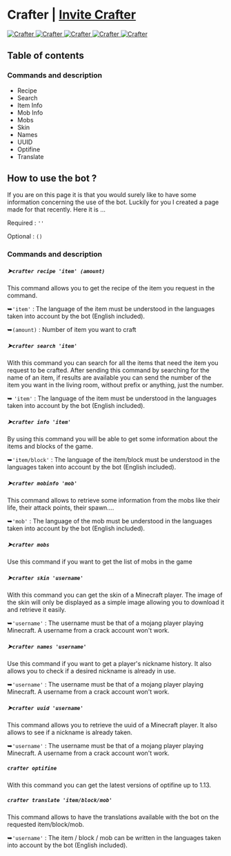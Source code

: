 <h1>Crafter | <a href="https://discord.com/oauth2/authorize?client_id=740727392041041981&permissions=311360&scope=bot">Invite Crafter</a></h1>
<a href="https://top.gg/bot/740727392041041981"> 
  <img src="https://top.gg/api/widget/status/740727392041041981.svg" alt="Crafter" />
  <img src="https://top.gg/api/widget/servers/740727392041041981.svg?noavatar=true" alt="Crafter" />
  <img src="https://top.gg/api/widget/upvotes/740727392041041981.svg?noavatar=true" alt="Crafter" />
  <img src="https://top.gg/api/widget/lib/740727392041041981.svg?noavatar=true" alt="Crafter" />
  <img src="https://top.gg/api/widget/owner/740727392041041981.svg?noavatar=true" alt="Crafter" />
</a>

<h2>Table of contents</h2>
  <h3>Commands and description</h3>
  <ul>
    <li href="https://github.com/Army-py/Crafter-Bot/blob/main/USE.md#crafter-recipe-item-amount">Recipe</li>
    <li>Search</li>
    <li>Item Info</li>
    <li>Mob Info</li>
    <li>Mobs</li>
    <li>Skin</li>
    <li>Names</li>
    <li>UUID</li>
    <li>Optifine</li>
    <li>Translate</li>
  </ul>

<h2>How to use the bot ?</h2>

If you are on this page it is that you would surely like to have some information concerning the use of the bot. Luckily for you I created a page made for that recently. Here it is ...

<div>
  Required : <code>''</code>

  Optional : <code>()</code>
</div>


<h3>Commands and description</h3>

<h5>➤<code>crafter recipe 'item' (amount)</code></h4>
This command allows you to get the recipe of the item you request in the command.
<p></p>
➥<code>'item'</code> : The language of the item must be understood in the languages taken into account by the bot (English included).
<p></p>
➥<code>(amount)</code> : Number of item you want to craft


<h5>➤<code>crafter search 'item'</code></h5>
With this command you can search for all the items that need the item you request to be crafted.
After sending this command by searching for the name of an item, if results are available you can send the number of the item you want in the living room, without prefix or anything, just the number.
<p></p>
➥ <code>'item'</code> : The language of the item must be understood in the languages taken into account by the bot (English included). 


<h5>➤<code>crafter info 'item'</code></h5>
By using this command you will be able to get some information about the items and blocks of the game.
<p></p>
➥<code>'item/block'</code> : The language of the item/block must be understood in the languages taken into account by the bot (English included). 


<h5>➤<code>crafter mobinfo 'mob'</code></h5>
This command allows to retrieve some information from the mobs like their life, their attack points, their spawn....
<p></p>
➥<code>'mob'</code> : The language of the mob must be understood in the languages taken into account by the bot (English included). 


<h5>➤<code>crafter mobs</code></h5>
Use this command if you want to get the list of mobs in the game


<h5>➤<code>crafter skin 'username'</code></h5>
With this command you can get the skin of a Minecraft player.
The image of the skin will only be displayed as a simple image allowing you to download it and retrieve it easily.
<p></p>
➥<code>'username'</code> : The username must be that of a mojang player playing Minecraft. A username from a crack account won't work.



<h5>➤<code>crafter names 'username'</code></h5>
Use this command if you want to get a player's nickname history. It also allows you to check if a desired nickname is already in use.
<p></p>
➥<code>'username'</code> : The username must be that of a mojang player playing Minecraft. A username from a crack account won't work.



<h5>➤<code>crafter uuid 'username'</code></h5>
This command allows you to retrieve the uuid of a Minecraft player. It also allows to see if a nickname is already taken.
<p></p>
➥<code>'username'</code> : The username must be that of a mojang player playing Minecraft. A username from a crack account won't work.


<h5><code>crafter optifine</code></h5>
With this command you can get the latest versions of optifine up to 1.13.


<h5><code>crafter translate 'item/block/mob'</code></h5>
This command allows to have the translations available with the bot on the requested item/block/mob.
<p></p>
➥<code>'username'</code> : The item / block / mob can be written in the languages taken into account by the bot (English included).


